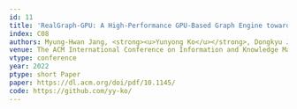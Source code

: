 ```yaml
---
id: 11 
title: 'RealGraph-GPU: A High-Performance GPU-Based Graph Engine toward Large-Scale Real-World Network Analysis'
index: C08
authors: Myung-Hwan Jang, <strong><u>Yunyong Ko</u></strong>, Dongkyu Jeong, Jeong-Min Park, and Sang-Wook Kim
venue: The ACM International Conference on Information and Knowledge Management (<strong>ACM CIKM</strong>)
vtype: conference
year: 2022
ptype: short Paper
paper: https://dl.acm.org/doi/pdf/10.1145/
code: https://github.com/yy-ko/
---
```


